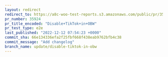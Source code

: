 ```yaml
---
layout: redirect
redirect_to: https://a8c-woo-test-reports.s3.amazonaws.com/public/pr/35924/e2e/index.html
pr_number: 35924
pr_title_encoded: "Disable+TikTok+in+OBW"
pr_test_type: e2e
last_published: "2022-12-12 07:54:23 +0000"
commit_sha: 66e134336efa2f25fbf668f438eab9762bfb4c38
commit_message: "Add changelog"
branch_name: update/disable-tiktok-in-obw
---
```

